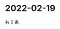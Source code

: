 # 2022-02-19

共 0 条

<!-- BEGIN WEIBO -->
<!-- 最后更新时间 Sat Feb 19 2022 23:00:39 GMT+0800 (China Standard Time) -->

<!-- END WEIBO -->

